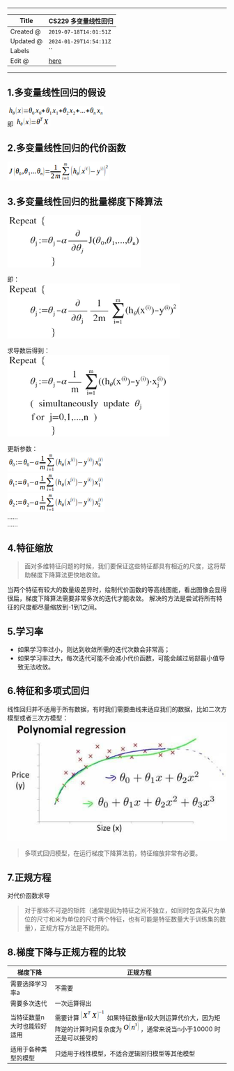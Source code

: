 -----

| Title     | CS229 多变量线性回归                                     |
| --------- | ------------------------------------------------- |
| Created @ | `2019-07-18T14:01:51Z`                            |
| Updated @ | `2024-01-29T14:54:11Z`                            |
| Labels    | \`\`                                              |
| Edit @    | [here](https://github.com/junxnone/csc/issues/15) |

-----

## 1.多变量线性回归的假设

![image](media/843ce82f672d56bc8d84ea3141d881bf1195e254.png)  
即 ![image](media/eca894bac421e0fac77f828a900be18d9c147d13.png)

## 2.多变量线性回归的代价函数

![image](media/c6251c130a6dd04ff46d552161fdea6bee2c7aa1.png)

## 3.多变量线性回归的批量梯度下降算法

![image](media/d71ccdeb22c67919bab838f429dba0f408889c48.png)

即：  
![image](media/d1105a3acb7699ca88cfd0b817259fcff7e05450.png)

求导数后得到：  
![image](media/4fe1479b13c90c3a5eb9a63de7bfb35a2af4bf63.png)

更新参数：  
![image](media/22046dce1286828411b1ecc4dfe7fab2d0cd43ad.png)  
![image](media/4a05dd2ebccf13b63342cf9f780d84fb74febcf2.png)  
![image](media/323950a7561c343779565d9d007ebb390bb81d69.png)  
……  
……

## 4.特征缩放

> 面对多维特征问题的时候，我们要保证这些特征都具有相近的尺度，这将帮助梯度下降算法更快地收敛。

当两个特征有较大的数量级差异时，绘制代价函数的等高线图能，看出图像会显得很扁，梯度下降算法需要非常多次的迭代才能收敛。
解决的方法是尝试将所有特征的尺度都尽量缩放到-1到1之间。

## 5.学习率

  - 如果学习率过小，则达到收敛所需的迭代次数会非常高；
  - 如果学习率过大，每次迭代可能不会减小代价函数，可能会越过局部最小值导致无法收敛。

## 6.特征和多项式回归

线性回归并不适用于所有数据，有时我们需要曲线来适应我们的数据，比如二次方模型或者三次方模型：  
![image](media/7fdd25e687538db24a9200c5f1ca9c2d25e9d10d.png)

> 多项式回归模型，在运行梯度下降算法前，特征缩放非常有必要。

## 7.正规方程

对代价函数求导

> 对于那些不可逆的矩阵（通常是因为特征之间不独立，如同时包含英尺为单位的尺寸和米为单位的尺寸两个特征，也有可能是特征数量大于训练集的数量），正规方程方法是不能用的。

## 8.梯度下降与正规方程的比较

| 梯度下降           | 正规方程                                                                                                                                                                               |
| -------------- | ---------------------------------------------------------------------------------------------------------------------------------------------------------------------------------- |
| 需要选择学习率a       | 不需要                                                                                                                                                                                |
| 需要多次迭代         | 一次运算得出                                                                                                                                                                             |
| 当特征数量n大时也能较好适用 | 需要计算![image](media/bf8451bd83d96b51dc5abd9996c5d5656d402fb2.png) 如果特征数量n较大则运算代价大，因为矩阵逆的计算时间复杂度为![image](media/10b952b4ed83b24f91926da0724312ec05969887.png)，通常来说当n小于10000 时还是可以接受的 |
| 适用于各种类型的模型     | 只适用于线性模型，不适合逻辑回归模型等其他模型                                                                                                                                                            |
